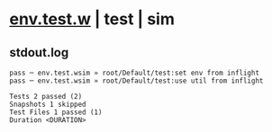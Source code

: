 # [env.test.w](../../../../../../tests/sdk_tests/util/env.test.w) | test | sim

## stdout.log
```log
pass ─ env.test.wsim » root/Default/test:set env from inflight 
pass ─ env.test.wsim » root/Default/test:use util from inflight

Tests 2 passed (2)
Snapshots 1 skipped
Test Files 1 passed (1)
Duration <DURATION>
```

